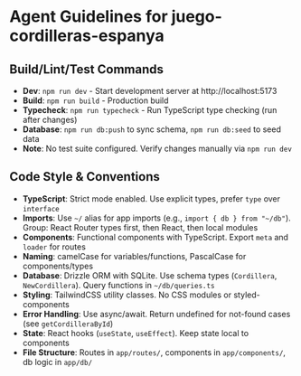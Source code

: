 # Agent Guidelines for juego-cordilleras-espanya

## Build/Lint/Test Commands
- **Dev**: `npm run dev` - Start development server at http://localhost:5173
- **Build**: `npm run build` - Production build
- **Typecheck**: `npm run typecheck` - Run TypeScript type checking (run after changes)
- **Database**: `npm run db:push` to sync schema, `npm run db:seed` to seed data
- **Note**: No test suite configured. Verify changes manually via `npm run dev`

## Code Style & Conventions
- **TypeScript**: Strict mode enabled. Use explicit types, prefer `type` over `interface`
- **Imports**: Use `~/` alias for app imports (e.g., `import { db } from "~/db"`). Group: React Router types first, then React, then local modules
- **Components**: Functional components with TypeScript. Export `meta` and `loader` for routes
- **Naming**: camelCase for variables/functions, PascalCase for components/types
- **Database**: Drizzle ORM with SQLite. Use schema types (`Cordillera`, `NewCordillera`). Query functions in `~/db/queries.ts`
- **Styling**: TailwindCSS utility classes. No CSS modules or styled-components
- **Error Handling**: Use async/await. Return undefined for not-found cases (see `getCordilleraById`)
- **State**: React hooks (`useState`, `useEffect`). Keep state local to components
- **File Structure**: Routes in `app/routes/`, components in `app/components/`, db logic in `app/db/`
